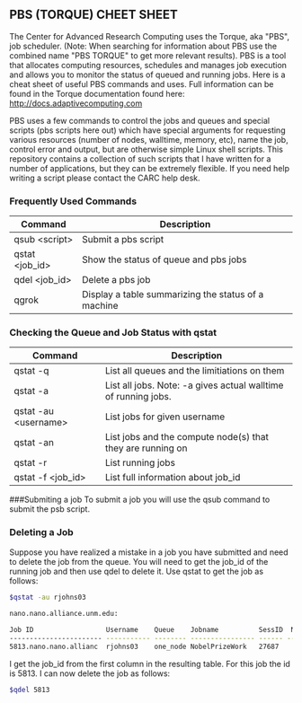 ## PBS (TORQUE) CHEET SHEET

The Center for Advanced Research Computing uses the Torque, aka "PBS", job scheduler. (Note: When searching for information about PBS use the combined name "PBS TORQUE" to get more relevant results). PBS is a tool that allocates computing resources, schedules and manages job execution and allows you to monitor the status of queued and running jobs. Here is a cheat sheet of useful PBS commands and uses. Full information can be found in the Torque documentation found here: http://docs.adaptivecomputing.com

PBS uses a few commands to control the jobs and queues and special scripts (pbs scripts here out) which have special arguments for requesting various resources (number of nodes, walltime, memory, etc), name the job, control error and output, but are otherwise simple Linux shell scripts. This repository contains a collection of such scripts that I have written for a number of applications, but they can be extremely flexible. If you need help writing a script please contact the CARC help desk. 

 

### Frequently Used Commands 
Command	  	   | Description
-------------------|----------------- 
qsub \<script\>      |  Submit a pbs script
qstat \<job_id\>     |  Show the status of queue and pbs jobs
qdel \<job_id\>	   |  Delete a pbs job
qgrok              |  Display a table summarizing the status of a machine



### Checking the Queue and Job Status with qstat
Command	  	      | Description
----------------------|----------------- 
qstat -q              |   List all queues and the limitiations on them
qstat -a	      |   List all jobs. Note: -a gives actual walltime of running jobs.
qstat -au \<username\>  |   List jobs for given username 
qstat -an            |   List jobs and the compute node(s) that they are running on 
qstat -r	      |   List running jobs
qstat -f \<job_id\>     |   List full information about job_id

###Submiting a job
To submit a job you will use the qsub command to submit the psb script. 


### Deleting a Job
Suppose you have realized a mistake in a job you have submitted and need to delete the job from the queue. You will need to get the job_id of the running job and then use qdel to delete it. Use qstat to get the job as follows: 

```bash
$qstat -au rjohns03

nano.nano.alliance.unm.edu:
                                                                                  Req'd    Req'd       Elap
Job ID                  Username    Queue    Jobname          SessID  NDS   TSK   Memory   Time    S   Time
----------------------- ----------- -------- ---------------- ------ ----- ------ ------ --------- - ---------
5813.nano.nano.allianc  rjohns03    one_node NobelPrizeWork   27687     1      4    --   01:00:00 R  00:00:07
```

I get the job_id from the first column in the resulting table. For this job the id is 5813. I can now delete the job as follows: 

```bash
$qdel 5813
```


